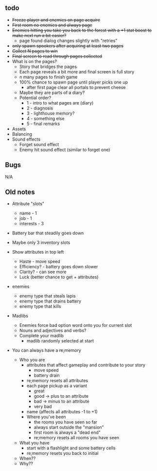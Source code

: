 ## todo

* ~~Freeze player and enemies on page acquire~~
* ~~First room no enemies and always page~~
* ~~Enemies hitting you take you back to the forest with a +1 stat boost to make next run a bit easier?~~
    * page found dialog changes slightly with "retries"
* ~~only spawn spookers after acquiring at least two pages~~
* ~~Collect N pages to win~~
* ~~Final screen to read through pages collected~~
* What is on the pages?
    * Story that bridges the pages
    * Each page reveals a bit more and final screen is full story
    * n many pages to finish game
    * 100% chance to spawn page until player picks one up
        * after first page clear all portals to prevent cheese
    * Maybe they are parts of a diary?
    * Potential order?
        * 1 - intro to what pages are (diary)
        * 2 - diagnosis
        * 3 - lighthouse memory?
        * 4 - something else
        * 5 - final remarks
* Assets
* Balancing
* Sound effects
    * Forget sound effect
    * Enemy hit sound effect (similar to forget one)

## Bugs

N/A


## Old notes


* Attribute "slots"
    * name - 1
    * job - 1
    * interests - 3

* Battery bar that steadily goes down
* Maybe only 3 inventory slots
* Show attributes in top left
    * Haste - move speed
    * Efficiency? - battery goes down slower
    * Clarity? - can see more
    * Luck (better chance to get + attributes)

* enemies
    * enemy type that steals lapis
    * enemy type that drains battery
    * enemy type that kills

* Madlibs
    * Enemies force bad option word onto you for current slot
    * Nouns and adjectives and verbs?
    * Complete your madlib
        * madlib randomly selected at start

* You can always have a re;memory
    * Who you are
        * attributes that affect gameplay and contribute to your story
            * move speed
            * battery drain
        * re;memory resets all attributes
        * each page pickup as a variant
            * great
            * good -> plus to an attribute
            * bad -> minus to an attribute
            * very bad
        * name (affects all attributes -1 to +1)
        * Where you've been
            * the rooms you have seen so far
            * always start outside the "mansion"
            * first room is always a "dead end"
            * re;memory resets all rooms you have seen
    * What you have
        * start with a flashlight and some battery cells
        * re;memory resets you back to initial
    * When??
    * Why??
